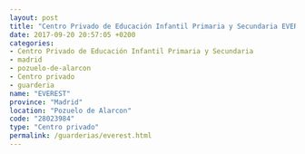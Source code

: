 ```yaml
---
layout: post
title: "Centro Privado de Educación Infantil Primaria y Secundaria EVEREST"
date: 2017-09-20 20:57:05 +0200
categories:
- Centro Privado de Educación Infantil Primaria y Secundaria
- madrid
- pozuelo-de-alarcon
- Centro privado
- guarderia
name: "EVEREST"
province: "Madrid"
location: "Pozuelo de Alarcon"
code: "28023984"
type: "Centro privado"
permalink: /guarderias/everest.html
---
```

